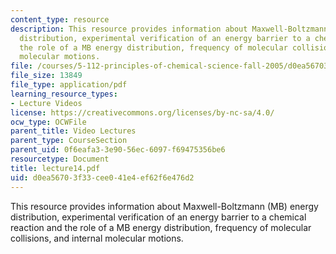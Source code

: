 ```yaml
---
content_type: resource
description: This resource provides information about Maxwell-Boltzmann (MB) energy
  distribution, experimental verification of an energy barrier to a chemical reaction  and
  the role of a MB energy distribution, frequency of molecular collisions, and internal
  molecular motions.
file: /courses/5-112-principles-of-chemical-science-fall-2005/d0ea56703f33cee041e4ef62f6e476d2_lecture14.pdf
file_size: 13849
file_type: application/pdf
learning_resource_types:
- Lecture Videos
license: https://creativecommons.org/licenses/by-nc-sa/4.0/
ocw_type: OCWFile
parent_title: Video Lectures
parent_type: CourseSection
parent_uid: 0f6eafa3-3e90-56ec-6097-f69475356be6
resourcetype: Document
title: lecture14.pdf
uid: d0ea5670-3f33-cee0-41e4-ef62f6e476d2
---
```

This resource provides information about Maxwell-Boltzmann (MB) energy distribution, experimental verification of an energy barrier to a chemical reaction  and the role of a MB energy distribution, frequency of molecular collisions, and internal molecular motions.